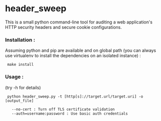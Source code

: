 # header_sweep
This is a small python command-line tool for auditing a web application's HTTP security headers and secure cookie configurations.

### Installation :
Assuming python and pip are available and on global path (you can always use virtualenv to install the dependencies on an isolated instance) :

<code> make install </code>

### Usage :
(try -h for details)

<code> python header_sweep.py -t [http[s]://target.url/target.uri] -o [output_file]</code>

       --no-cert : Turn off TLS certificate validation
       --auth=username:password : Use basic auth credentials


